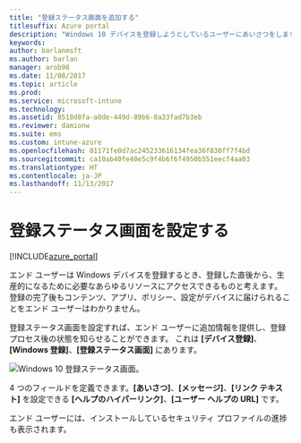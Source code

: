 ```yaml
---
title: "登録ステータス画面を追加する"
titlesuffix: Azure portal
description: "Windows 10 デバイスを登録しようとしているユーザーにあいさつをします。"
keywords: 
author: barlanmsft
ms.author: barlan
manager: arob98
ms.date: 11/08/2017
ms.topic: article
ms.prod: 
ms.service: microsoft-intune
ms.technology: 
ms.assetid: 8518d8fa-a0de-449d-89b6-8a33fad7b3eb
ms.reviewer: damionw
ms.suite: ems
ms.custom: intune-azure
ms.openlocfilehash: 01171fe0d7ac245233616134fea36f830ff7f4bd
ms.sourcegitcommit: ca10ab40fe40e5c9f4b6f6f4950b551eecf4aa03
ms.translationtype: HT
ms.contentlocale: ja-JP
ms.lasthandoff: 11/13/2017
---
```

# <a name="set-up-an-enrollment-status-screen"></a>登録ステータス画面を設定する

[!INCLUDE[azure_portal](./includes/azure_portal.md)]

エンド ユーザーは Windows デバイスを登録するとき、登録した直後から、生産的になるために必要なあらゆるリソースにアクセスできるものと考えます。 登録の完了後もコンテンツ、アプリ、ポリシー、設定がデバイスに届けられることをエンド ユーザーはわかりません。

登録ステータス画面を設定すれば、エンド ユーザーに追加情報を提供し、登録プロセス後の状態を知らせることができます。 これは **[デバイス登録]**、**[Windows 登録]**、**[登録ステータス画面]** にあります。

![Windows 10 登録ステータス画面。](./media/win10-enrollment-status-admin-setup.png)

4 つのフィールドを定義できます。**[あいさつ]**、**[メッセージ]**、**[リンク テキスト]** を設定できる **[ヘルプのハイパーリンク]**、**[ユーザー ヘルプの URL]** です。

エンド ユーザーには、インストールしているセキュリティ プロファイルの進捗も表示されます。 
